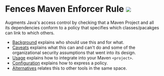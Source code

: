 # Fences Maven Enforcer Rule [<img src="https://travis-ci.org/mikesamuel/fences-maven-enforcer-rule.svg">](https://travis-ci.org/mikesamuel/fences-maven-enforcer-rule)

Augments Java's access control by checking that a Maven Project and all its
dependencies conform to a policy that specifies which classes/pacakges can
link to which others.

* [Background](src/site/markdown/background.md) explains who should use this and for what.
* [Caveats](src/site/markdown/caveats.md) explains what this can and can't do and some of the organizational security assumptions that went into its design.
* [Usage](src/site/markdown/usage.md) explains how to integrate into your Maven `<project>`.
* [Configuration](src/site/markdown/configuration.md) explains how to express a policy.
* [Alternatives](src/site/markdown/alternatives.md) relates this to other tools in the same space.
